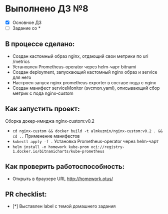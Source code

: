 # Выполнено ДЗ №8

 - [x] Основное ДЗ
 - [ ] Задание со *

## В процессе сделано:
 - Создан кастомный образ nginx, отдающий свои метрики по uri /metrics
 - Установлен Prometheus-operator через helm-чарт bitnami
 - Создан deployment, запускающий кастомный nginx образ и service для него
 - Настроен  запуск nginx prometheus exporter в составе пода с nginx
 - Создан манифест serviceMonitor (svcmon.yaml), описывающий сбор метрик с пода nginx-custom

## Как запустить проект:
Сборка докер-имиджа nginx-custom:v0.2
 - `cd nginx-custom && docker build -t almkuzmin/nginx-custom:v0.2 . && cd ..`
Применение манифестов
 - `kubectl apply -f .`
Установка Prometheus-operator через helm-чарт
 - `helm install -n homework kube-prom oci://registry-1.docker.io/bitnamicharts/kube-prometheus`

## Как проверить работоспособность:
  - Открыть в браузере URL http://homework.otus/

## PR checklist:
 - [*] Выставлен label с темой домашнего задания

